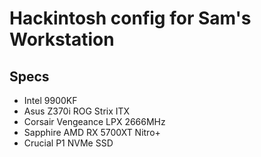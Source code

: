 # Hackintosh config for Sam's Workstation

## Specs

- Intel 9900KF
- Asus Z370i ROG Strix ITX
- Corsair Vengeance LPX 2666MHz
- Sapphire AMD RX 5700XT Nitro+
- Crucial P1 NVMe SSD

